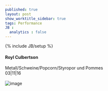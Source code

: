 ```yaml
---
published: true
layout: post
show_worktitle_sidebar: true
tags: Performance
JB :
  analytics : false
---
```


{% include JB/setup %}




<p>
<h4>Royl Culbertson</h4>
Metall/Schweine/Popcorn/Styropor und Pommes
<br />
03|11|16
<br /><br />
<img src="{{ site.url }}/images/royl-culbertson.jpg" alt="image">
<br /><br />


</p>



